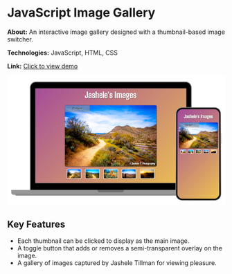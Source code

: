 # JavaScript Image Gallery

**About:** An interactive image gallery designed with a thumbnail-based image switcher.

**Technologies:** JavaScript, HTML, CSS

**Link:** [Click to view demo](https://jasheloper.github.io/img-gallery-js-2/)

[![Color Tile Playground preview](/images/image-gallery.png)](https://jasheloper.github.io/img-gallery-js-2/)


## Key Features
- Each thumbnail can be clicked to display as the main image.
- A toggle button that adds or removes a semi-transparent overlay on the image.
- A gallery of images captured by Jashele Tillman for viewing pleasure.
